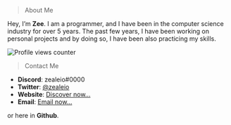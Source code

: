> About Me

Hey, I’m **Zee**. I am a programmer, and I have been in the computer science industry for over 5 years. The past few years, I have been working on personal projects and by doing so, I have been also practicing my skills.
<p align="left">
    <img src="https://komarev.com/ghpvc/?username=zealeio" alt="Profile views counter" />
</p>

> Contact Me

- **Discord**: zealeio#0000
- **Twitter**: [@zealeio](https://www.twitter.com/zealeio)
- **Website**: [Discover now...](https://www.3xv.xyz)
- **Email**: [Email now...](mailto:panos@3xv.xyz)

or here in **Github**.
